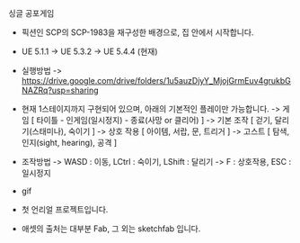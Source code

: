싱글 공포게임

- 픽션인 SCP의 SCP-1983을 재구성한 배경으로, 집 안에서 시작합니다.

- UE 5.1.1 -> UE 5.3.2 -> UE 5.4.4 (현재)

- 실행방법
	-> https://drive.google.com/drive/folders/1u5auzDjyY_MjojGrmEuv4grukbGNAZRq?usp=sharing

- 현재 1스테이지까지 구현되어 있으며, 아래의 기본적인 플레이만 가능합니다.
	-> 게임 [ 타이틀 - 인게임(일시정지) - 종료(사망 or 클리어) ]
	-> 기본 조작 [ 걷기, 달리기(스태미나), 숙이기 ]
	-> 상호 작용 [ 아이템, 서랍, 문, 트리거 ]
	-> 고스트 [ 탐색, 인지(sight, hearing), 공격 ]
	
- 조작방법
	-> WASD : 이동, LCtrl : 숙이기, LShift : 달리기
	-> F : 상호작용, ESC : 일시정지

- gif

- 첫 언리얼 프로젝트입니다.

- 애셋의 출처는 대부분 Fab, 그 외는 sketchfab 입니다.